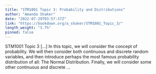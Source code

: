 ```yaml
---
title: "STM1001 Topic 3: Probability and Distributions"
author: "Amanda Shaker"
date: "2022-07-29T03:57:37Z"
link: "https://bookdown.org/a_shaker/STM1001_Topic_3/"
length_weight: "3.7%"
pinned: false
---
```


STM1001 Topic 3 [...] In this topic, we will consider the concept of probability. We will then consider both continuous and discrete random variables, and then introduce perhaps the most famous probability distribution of all: The Normal Distribution. Finally, we will consider some other continuous and discrete ...
